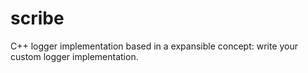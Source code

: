 # scribe

C++ logger implementation based in a expansible concept: write your custom logger implementation.